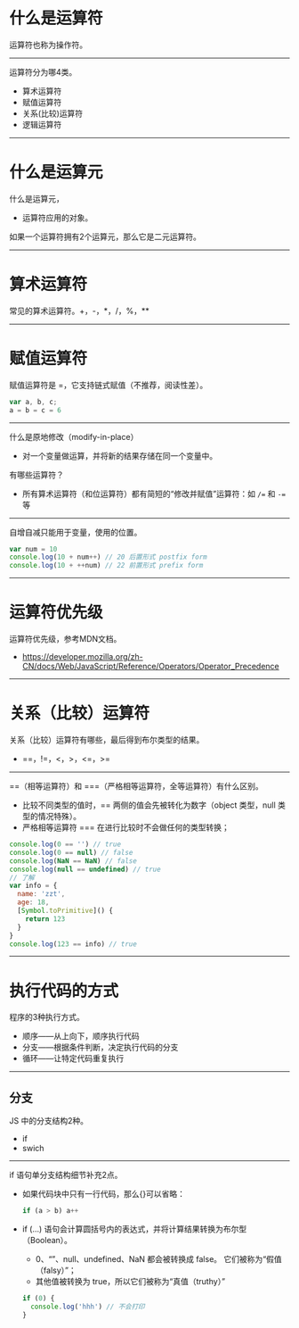 # 什么是运算符

运算符也称为操作符。

-----

运算符分为哪4类。
- 算术运算符
- 赋值运算符
- 关系(比较)运算符
- 逻辑运算符
-----

# 什么是运算元

什么是运算元，

- 运算符应用的对象。

如果一个运算符拥有2个运算元，那么它是二元运算符。

-----

# 算术运算符

常见的算术运算符。+，-，*，/，%，**

-----

# 赋值运算符

赋值运算符是 =，它支持链式赋值（不推荐，阅读性差）。

```javascript
var a, b, c;
a = b = c = 6
```

-----

什么是原地修改（modify-in-place）

- 对一个变量做运算，并将新的结果存储在同一个变量中。

有哪些运算符？

- 所有算术运算符（和位运算符）都有简短的“修改并赋值”运算符：如 `/=` 和 `-=` 等

-----

自增自减只能用于变量，使用的位置。

```javascript
var num = 10
console.log(10 + num++) // 20 后置形式 postfix form
console.log(10 + ++num) // 22 前置形式 prefix form
```

-----

# 运算符优先级

运算符优先级，参考MDN文档。

-  https://developer.mozilla.org/zh-CN/docs/Web/JavaScript/Reference/Operators/Operator_Precedence

-----

# 关系（比较）运算符

关系（比较）运算符有哪些，最后得到布尔类型的结果。

- ==，!=，\<，>，\<=，>=

-----

\=\=（相等运算符）和 \=\=\=（严格相等运算符，全等运算符）有什么区别。

- 比较不同类型的值时，== 两侧的值会先被转化为数字（object 类型，null 类型的情况特殊）。
- 严格相等运算符 === 在进行比较时不会做任何的类型转换；

```javascript
console.log(0 == '') // true
console.log(0 == null) // false
console.log(NaN == NaN) // false
console.log(null == undefined) // true
// 了解
var info = {
  name: 'zzt',
  age: 18,
  [Symbol.toPrimitive]() {
    return 123
  }
}
console.log(123 == info) // true
```

-----

# 执行代码的方式

程序的3种执行方式。

- 顺序——从上向下，顺序执行代码 
- 分支——根据条件判断，决定执行代码的分支 
- 循环——让特定代码重复执行

-----

## 分支

JS 中的分支结构2种。

- if
- swich

-----

if 语句单分支结构细节补充2点。
- 如果代码块中只有一行代码，那么{}可以省略：

  ```javascript
  if (a > b) a++
  ```

- if (…) 语句会计算圆括号内的表达式，并将计算结果转换为布尔型（Boolean）。

  - 0、“”、null、undefined、NaN 都会被转换成 false。 它们被称为“假值（falsy）”；
  - 其他值被转换为 true，所以它们被称为“真值（truthy）”

  ```javascript
  if (0) {
    console.log('hhh') // 不会打印
  }
  ```

  

